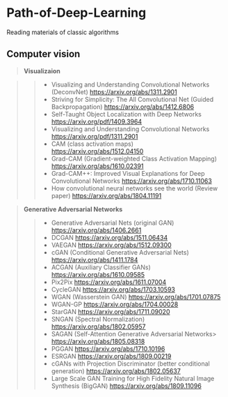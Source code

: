 # Path-of-Deep-Learning
Reading materials of classic algorithms

## Computer vision
>**Visualizaion**<p>

>>*   Visualizing and Understanding Convolutional Networks (DeconvNet)
<https://arxiv.org/abs/1311.2901>
>>*   Striving for Simplicity: The All Convolutional Net (Guided Backpropagation)
<https://arxiv.org/abs/1412.6806>
>>*   Self-Taught Object Localization with Deep Networks
<https://arxiv.org/pdf/1409.3964>
>>*   Visualizing and Understanding Convolutional Networks
<https://arxiv.org/pdf/1311.2901>
>>*   CAM (class activation maps)
<https://arxiv.org/abs/1512.04150>
>>*   Grad-CAM (Gradient-weighted Class Activation Mapping)
<https://arxiv.org/abs/1610.02391>
>>*   Grad-CAM++: Improved Visual Explanations for Deep Convolutional Networks
<https://arxiv.org/abs/1710.11063>
>>*   How convolutional neural networks see the world (Review paper)
<https://arxiv.org/abs/1804.11191>



>**Generative Adversarial Networks**<p>
>>*   Generative Adversarial Nets (original GAN)
<https://arxiv.org/abs/1406.2661>
>>*   DCGAN
<https://arxiv.org/abs/1511.06434>
>>*   VAEGAN
<https://arxiv.org/abs/1512.09300>
>>*   cGAN (Conditional Generative Adversarial Nets)
<https://arxiv.org/abs/1411.1784>
>>*   ACGAN (Auxiliary Classifier GANs)
<https://arxiv.org/abs/1610.09585>
>>*   Pix2Pix
<https://arxiv.org/abs/1611.07004>
>>*   CycleGAN
<https://arxiv.org/abs/1703.10593>
>>*   WGAN (Wasserstein GAN)
<https://arxiv.org/abs/1701.07875>
>>*   WGAN-GP
<https://arxiv.org/abs/1704.00028>
>>*   StarGAN
<https://arxiv.org/abs/1711.09020>
>>*   SNGAN (Spectral Normalization)
<https://arxiv.org/abs/1802.05957>
>>*   SAGAN (Self-Attention Generative Adversarial Networks>
<https://arxiv.org/abs/1805.08318>
>>*   PGGAN
<https://arxiv.org/abs/1710.10196>
>>*   ESRGAN
<https://arxiv.org/abs/1809.00219>
>>*   cGANs with Projection Discriminator (better conditional generation)
<https://arxiv.org/abs/1802.05637>
>>*   Large Scale GAN Training for High Fidelity Natural Image Synthesis (BigGAN)
<https://arxiv.org/abs/1809.11096>

